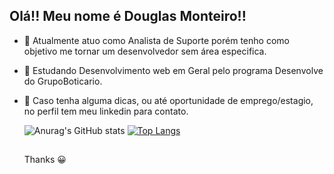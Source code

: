## Olá!! Meu nome é Douglas Monteiro!!


- 🔭 Atualmente atuo como Analista de Suporte porém tenho como objetivo me tornar um desenvolvedor sem área especifica.
- 🌱 Estudando Desenvolvimento web em Geral pelo programa Desenvolve do GrupoBoticario.
- 📧 Caso tenha alguma dicas, ou até oportunidade de emprego/estagio, no perfil tem meu linkedin para contato.

  ![Anurag's GitHub stats](https://github-readme-stats.vercel.app/api?username=wvdouglas&show_icons=true&theme=dracula)
  [![Top Langs](https://github-readme-stats.vercel.app/api/top-langs/?username=wvdouglas&layout=donut)](https://github.com/anuraghazra/github-readme-stats)
  
  ##

  

  

  Thanks 😀
